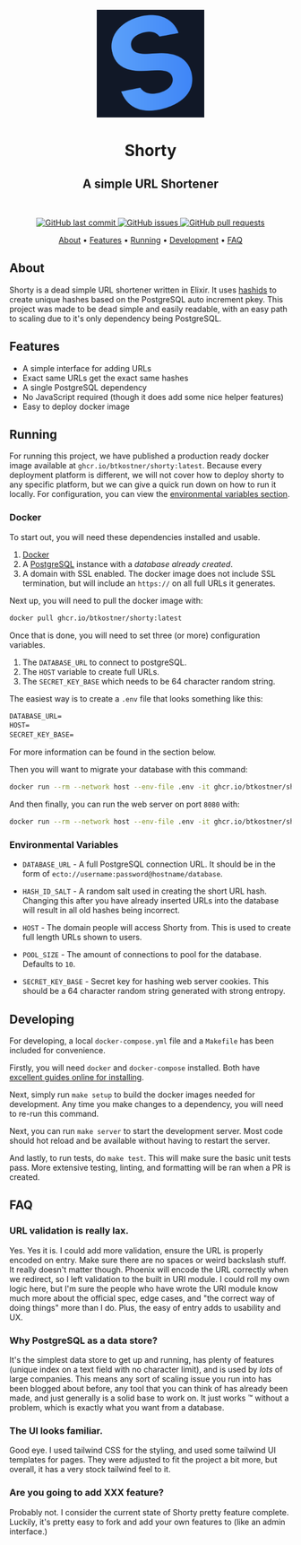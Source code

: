 <div align="center">
  <br>
  <img src="./priv/static/favicon-192.png" alt="Shorty URL Shortener" width="192" height="192">

  <h1>Shorty</h1>
  <h2>A simple URL Shortener</h2>
  <br>
</div>

<p align="center">
  <a href="https://github.com/btkostner/shorty/commits/master">
    <img src="https://img.shields.io/github/last-commit/btkostner/shorty.svg?style=flat-square&logo=github&logoColor=white" alt="GitHub last commit">
  </a>

  <a href="https://github.com/btkostner/shorty/issues">
    <img src="https://img.shields.io/github/issues-raw/btkostner/shorty.svg?style=flat-square&logo=github&logoColor=white" alt="GitHub issues">
  </a>

  <a href="https://github.com/btkostner/shorty/pulls">
    <img src="https://img.shields.io/github/issues-pr-raw/btkostner/shorty.svg?style=flat-square&logo=github&logoColor=white" alt="GitHub pull requests">
  </a>  
</p>

<p align="center">
  <a href="#about">About</a> •
  <a href="#features">Features</a> •
  <a href="#running">Running</a> •
  <a href="#development">Development</a> •
  <a href="#faq">FAQ</a>
</p>

## About

Shorty is a dead simple URL shortener written in Elixir. It uses [hashids](https://hashids.org/) to create unique hashes based on the PostgreSQL auto increment pkey. This project was made to be dead simple and easily readable, with an easy path to scaling due to it's only dependency being PostgreSQL.

## Features

- A simple interface for adding URLs
- Exact same URLs get the exact same hashes
- A single PostgreSQL dependency
- No JavaScript required (though it does add some nice helper features)
- Easy to deploy docker image

## Running

For running this project, we have published a production ready docker image available at `ghcr.io/btkostner/shorty:latest`. Because every deployment platform is different, we will not cover how to deploy shorty to any specific platform, but we can give a quick run down on how to run it locally. For configuration, you can view the [environmental variables section](#Environmental-Variables).

### Docker

To start out, you will need these dependencies installed and usable.

  1. [Docker](https://docs.docker.com/get-docker/)
  2. A [PostgreSQL](https://www.postgresql.org/download/) instance with a _database already created_.
  3. A domain with SSL enabled. The docker image does not include SSL termination, but will include an `https://` on all full URLs it generates.

Next up, you will need to pull the docker image with:

```sh
docker pull ghcr.io/btkostner/shorty:latest
```

Once that is done, you will need to set three (or more) configuration variables.

  1. The `DATABASE_URL` to connect to postgreSQL.
  2. The `HOST` variable to create full URLs.
  3. The `SECRET_KEY_BASE` which needs to be 64 character random string.

The easiest way is to create a `.env` file that looks something like this:

```txt
DATABASE_URL=
HOST=
SECRET_KEY_BASE=
```

For more information can be found in the section below.

Then you will want to migrate your database with this command:

```sh
docker run --rm --network host --env-file .env -it ghcr.io/btkostner/shorty:latest eval Shorty.Release.migrate
```

And then finally, you can run the web server on port `8080` with:

```sh
docker run --rm --network host --env-file .env -it ghcr.io/btkostner/shorty:latest
```

### Environmental Variables

- `DATABASE_URL` - A full PostgreSQL connection URL. It should be in the form of `ecto://username:password@hostname/database`.

- `HASH_ID_SALT` - A random salt used in creating the short URL hash. Changing this after you have already inserted URLs into the database will result in all old hashes being incorrect.

- `HOST` - The domain people will access Shorty from. This is used to create full length URLs shown to users.

- `POOL_SIZE` - The amount of connections to pool for the database. Defaults to `10`.

- `SECRET_KEY_BASE` - Secret key for hashing web server cookies. This should be a 64 character random string generated with strong entropy.

## Developing

For developing, a local `docker-compose.yml` file and a `Makefile` has been included for convenience.

Firstly, you will need `docker` and `docker-compose` installed. Both have [excellent guides online for installing](https://docs.docker.com/compose/install/).

Next, simply run `make setup` to build the docker images needed for development. Any time you make changes to a dependency, you will need to re-run this command.

Next, you can run `make server` to start the development server. Most code should hot reload and be available without having to restart the server.

And lastly, to run tests, do `make test`. This will make sure the basic unit tests pass. More extensive testing, linting, and formatting will be ran when a PR is created.

## FAQ

### URL validation is really lax.

Yes. Yes it is. I could add more validation, ensure the URL is properly encoded on entry. Make sure there are no spaces or weird backslash stuff. It really doesn't matter though. Phoenix will encode the URL correctly when we redirect, so I left validation to the built in URI module. I could roll my own logic here, but I'm sure the people who have wrote the URI module know much more about the official spec, edge cases, and "the correct way of doing things" more than I do. Plus, the easy of entry adds to usability and UX.

### Why PostgreSQL as a data store?

It's the simplest data store to get up and running, has plenty of features (unique index on a text field with no character limit), and is used by _lots_ of large companies. This means any sort of scaling issue you run into has been blogged about before, any tool that you can think of has already been made, and just generally is a solid base to work on. It just works :tm: without a problem, which is exactly what you want from a database.

### The UI looks familiar.

Good eye. I used tailwind CSS for the styling, and used some tailwind UI templates for pages. They were adjusted to fit the project a bit more, but overall, it has a very stock tailwind feel to it.

### Are you going to add XXX feature?

Probably not. I consider the current state of Shorty pretty feature complete. Luckily, it's pretty easy to fork and add your own features to (like an admin interface.)
